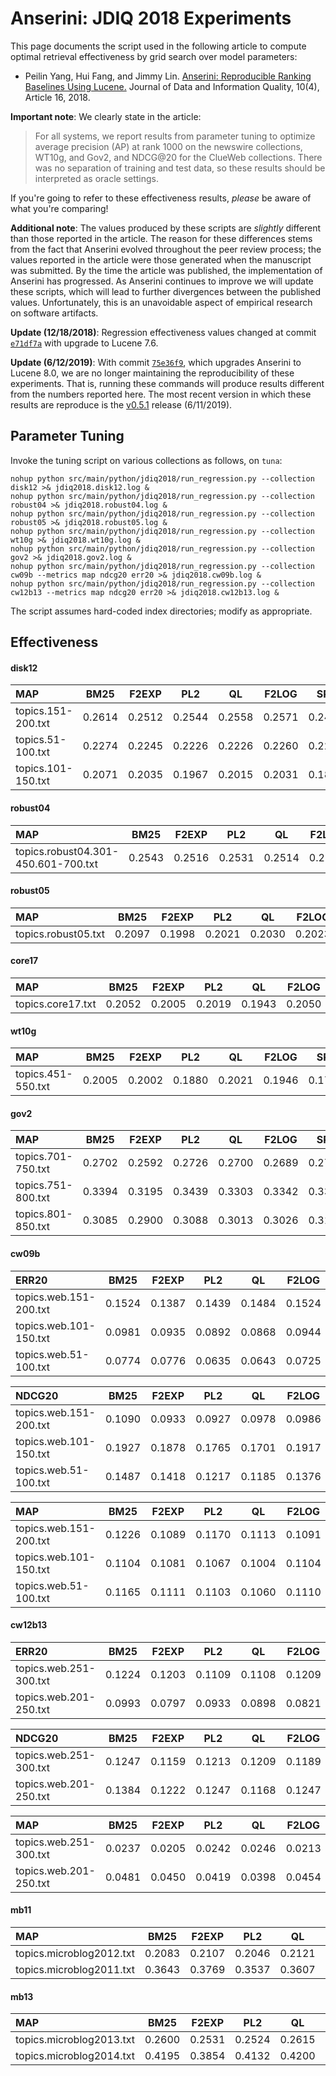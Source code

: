 # Anserini: JDIQ 2018 Experiments

This page documents the script used in the following article to compute optimal retrieval effectiveness by grid search over model parameters:

+ Peilin Yang, Hui Fang, and Jimmy Lin. [Anserini: Reproducible Ranking Baselines Using Lucene.](https://dl.acm.org/citation.cfm?doid=3289400.3239571) Journal of Data and Information Quality, 10(4), Article 16, 2018.

**Important note**: We clearly state in the article:

> For all systems, we report results from parameter tuning to optimize average precision (AP) at rank 1000 on the newswire collections, WT10g, and Gov2, and NDCG@20 for the ClueWeb collections.
> There was no separation of training and test data, so these results should be interpreted as oracle settings.

If you're going to refer to these effectiveness results, _please_ be aware of what you're comparing!

**Additional note**: The values produced by these scripts are _slightly_ different than those reported in the article.
The reason for these differences stems from the fact that Anserini evolved throughout the peer review process; the values reported in the article were those generated when the manuscript was submitted.
By the time the article was published, the implementation of Anserini has progressed.
As Anserini continues to improve we will update these scripts, which will lead to further divergences between the published values.
Unfortunately, this is an unavoidable aspect of empirical research on software artifacts.

**Update (12/18/2018)**:
Regression effectiveness values changed at commit [`e71df7a`](https://github.com/castorini/anserini/commit/e71df7aee42c7776a63b9845600a4075632fa11c) with upgrade to Lucene 7.6.

**Update (6/12/2019)**:
With commit [`75e36f9`](https://github.com/castorini/anserini/commit/75e36f97f7037d1ceb20fa9c91582eac5e974131), which upgrades Anserini to Lucene 8.0, we are no longer maintaining the reproducibility of these experiments.
That is, running these commands will produce results different from the numbers reported here.
The most recent version in which these results are reproduce is the [v0.5.1](https://github.com/castorini/anserini/releases) release (6/11/2019).

## Parameter Tuning

Invoke the tuning script on various collections as follows, on `tuna`:

```
nohup python src/main/python/jdiq2018/run_regression.py --collection disk12 >& jdiq2018.disk12.log &
nohup python src/main/python/jdiq2018/run_regression.py --collection robust04 >& jdiq2018.robust04.log &
nohup python src/main/python/jdiq2018/run_regression.py --collection robust05 >& jdiq2018.robust05.log &
nohup python src/main/python/jdiq2018/run_regression.py --collection wt10g >& jdiq2018.wt10g.log &
nohup python src/main/python/jdiq2018/run_regression.py --collection gov2 >& jdiq2018.gov2.log &
nohup python src/main/python/jdiq2018/run_regression.py --collection cw09b --metrics map ndcg20 err20 >& jdiq2018.cw09b.log &
nohup python src/main/python/jdiq2018/run_regression.py --collection cw12b13 --metrics map ndcg20 err20 >& jdiq2018.cw12b13.log &
```

The script assumes hard-coded index directories; modify as appropriate.

## Effectiveness

#### disk12
MAP                                     | BM25      | F2EXP     | PL2       | QL        | F2LOG     | SPL       |
:---------------------------------------|-----------|-----------|-----------|-----------|-----------|-----------|
topics.151-200.txt                      | 0.2614    | 0.2512    | 0.2544    | 0.2558    | 0.2571    | 0.2459    |
topics.51-100.txt                       | 0.2274    | 0.2245    | 0.2226    | 0.2226    | 0.2260    | 0.2201    |
topics.101-150.txt                      | 0.2071    | 0.2035    | 0.1967    | 0.2015    | 0.2031    | 0.1840    |


#### robust04
MAP                                     | BM25      | F2EXP     | PL2       | QL        | F2LOG     | SPL       |
:---------------------------------------|-----------|-----------|-----------|-----------|-----------|-----------|
topics.robust04.301-450.601-700.txt     | 0.2543    | 0.2516    | 0.2531    | 0.2514    | 0.2523    | 0.2509    |


#### robust05
MAP                                     | BM25      | F2EXP     | PL2       | QL        | F2LOG     | SPL       |
:---------------------------------------|-----------|-----------|-----------|-----------|-----------|-----------|
topics.robust05.txt                     | 0.2097    | 0.1998    | 0.2021    | 0.2030    | 0.2023    | 0.1980    |


#### core17
MAP                                     | BM25      | F2EXP     | PL2       | QL        | F2LOG     | SPL       |
:---------------------------------------|-----------|-----------|-----------|-----------|-----------|-----------|
topics.core17.txt                       | 0.2052    | 0.2005    | 0.2019    | 0.1943    | 0.2050    | 0.1999    |


#### wt10g
MAP                                     | BM25      | F2EXP     | PL2       | QL        | F2LOG     | SPL       |
:---------------------------------------|-----------|-----------|-----------|-----------|-----------|-----------|
topics.451-550.txt                      | 0.2005    | 0.2002    | 0.1880    | 0.2021    | 0.1946    | 0.1704    |


#### gov2
MAP                                     | BM25      | F2EXP     | PL2       | QL        | F2LOG     | SPL       |
:---------------------------------------|-----------|-----------|-----------|-----------|-----------|-----------|
topics.701-750.txt                      | 0.2702    | 0.2592    | 0.2726    | 0.2700    | 0.2689    | 0.2734    |
topics.751-800.txt                      | 0.3394    | 0.3195    | 0.3439    | 0.3303    | 0.3342    | 0.3393    |
topics.801-850.txt                      | 0.3085    | 0.2900    | 0.3088    | 0.3013    | 0.3026    | 0.3139    |


#### cw09b
ERR20                                   | BM25      | F2EXP     | PL2       | QL        | F2LOG     | SPL       |
:---------------------------------------|-----------|-----------|-----------|-----------|-----------|-----------|
topics.web.151-200.txt                  | 0.1524    | 0.1387    | 0.1439    | 0.1484    | 0.1524    | 0.1445    |
topics.web.101-150.txt                  | 0.0981    | 0.0935    | 0.0892    | 0.0868    | 0.0944    | 0.0893    |
topics.web.51-100.txt                   | 0.0774    | 0.0776    | 0.0635    | 0.0643    | 0.0725    | 0.0659    |


NDCG20                                  | BM25      | F2EXP     | PL2       | QL        | F2LOG     | SPL       |
:---------------------------------------|-----------|-----------|-----------|-----------|-----------|-----------|
topics.web.151-200.txt                  | 0.1090    | 0.0933    | 0.0927    | 0.0978    | 0.0986    | 0.0933    |
topics.web.101-150.txt                  | 0.1927    | 0.1878    | 0.1765    | 0.1701    | 0.1917    | 0.1758    |
topics.web.51-100.txt                   | 0.1487    | 0.1418    | 0.1217    | 0.1185    | 0.1376    | 0.1252    |


MAP                                     | BM25      | F2EXP     | PL2       | QL        | F2LOG     | SPL       |
:---------------------------------------|-----------|-----------|-----------|-----------|-----------|-----------|
topics.web.151-200.txt                  | 0.1226    | 0.1089    | 0.1170    | 0.1113    | 0.1091    | 0.1163    |
topics.web.101-150.txt                  | 0.1104    | 0.1081    | 0.1067    | 0.1004    | 0.1104    | 0.1063    |
topics.web.51-100.txt                   | 0.1165    | 0.1111    | 0.1103    | 0.1060    | 0.1110    | 0.1099    |


#### cw12b13
ERR20                                   | BM25      | F2EXP     | PL2       | QL        | F2LOG     | SPL       |
:---------------------------------------|-----------|-----------|-----------|-----------|-----------|-----------|
topics.web.251-300.txt                  | 0.1224    | 0.1203    | 0.1109    | 0.1108    | 0.1209    | 0.1135    |
topics.web.201-250.txt                  | 0.0993    | 0.0797    | 0.0933    | 0.0898    | 0.0821    | 0.0940    |


NDCG20                                  | BM25      | F2EXP     | PL2       | QL        | F2LOG     | SPL       |
:---------------------------------------|-----------|-----------|-----------|-----------|-----------|-----------|
topics.web.251-300.txt                  | 0.1247    | 0.1159    | 0.1213    | 0.1209    | 0.1189    | 0.1213    |
topics.web.201-250.txt                  | 0.1384    | 0.1222    | 0.1247    | 0.1168    | 0.1247    | 0.1258    |


MAP                                     | BM25      | F2EXP     | PL2       | QL        | F2LOG     | SPL       |
:---------------------------------------|-----------|-----------|-----------|-----------|-----------|-----------|
topics.web.251-300.txt                  | 0.0237    | 0.0205    | 0.0242    | 0.0246    | 0.0213    | 0.0240    |
topics.web.201-250.txt                  | 0.0481    | 0.0450    | 0.0419    | 0.0398    | 0.0454    | 0.0418    |


#### mb11
MAP                                     | BM25      | F2EXP     | PL2       | QL        | F2LOG     | SPL       |
:---------------------------------------|-----------|-----------|-----------|-----------|-----------|-----------|
topics.microblog2012.txt                | 0.2083    | 0.2107    | 0.2046    | 0.2121    | 0.2033    | 0.2055    |
topics.microblog2011.txt                | 0.3643    | 0.3769    | 0.3537    | 0.3607    | 0.3823    | 0.3567    |


#### mb13
MAP                                     | BM25      | F2EXP     | PL2       | QL        | F2LOG     | SPL       |
:---------------------------------------|-----------|-----------|-----------|-----------|-----------|-----------|
topics.microblog2013.txt                | 0.2600    | 0.2531    | 0.2524    | 0.2615    | 0.2622    | 0.2530    |
topics.microblog2014.txt                | 0.4195    | 0.3854    | 0.4132    | 0.4200    | 0.4121    | 0.4147    |


